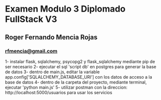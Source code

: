# Examen Modulo 3 Diplomado FullStack V3

## Roger Fernando Mencia Rojas
### rfmencia@gmail.com


1- instalar flask, sqlalchemy, psycopg2 y flask_sqlalchemy mediante pip de ser necesario
2- ejecutar el sql 'script db' en postgres para generar la base de datos
3- dentro de main.js, editar la variable app.config['SQLALCHEMY_DATABASE_URI'] con los datos de acceso a la base de datos
4- dentro de la carpeta del proyecto, mediante terminal, ejecutar 'python main.js'
5- utilizar postman con la direccion: http://localhost:5000/usuarios para usar los servicios